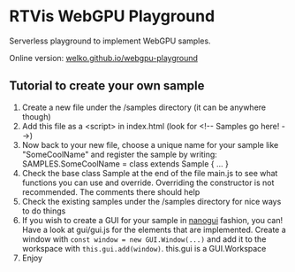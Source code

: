 # RTVis WebGPU Playground

Serverless playground to implement WebGPU samples.

Online version: [welko.github.io/webgpu-playground](https://welko.github.io/webgpu-playground/)

## Tutorial to create your own sample
1) Create a new file under the /samples directory (it can be anywhere though)
2) Add this file as a \<script> in index.html (look for \<!-- Samples go here! -->)
3) Now back to your new file, choose a unique name for your sample like "SomeCoolName" and register the sample by writing: SAMPLES.SomeCoolName = class extends Sample { ... }
4) Check the base class Sample at the end of the file main.js to see what functions you can use and override. Overriding the constructor is not recommended. The comments there should help
5) Check the existing samples under the /samples directory for nice ways to do things
6) If you wish to create a GUI for your sample in [nanogui](https://github.com/wjakob/nanogui) fashion, you can! Have a look at gui/gui.js for the elements that are implemented. Create a window with `const window = new GUI.Window(...)` and add it to the workspace with `this.gui.add(window)`. this.gui is a GUI.Workspace
7) Enjoy